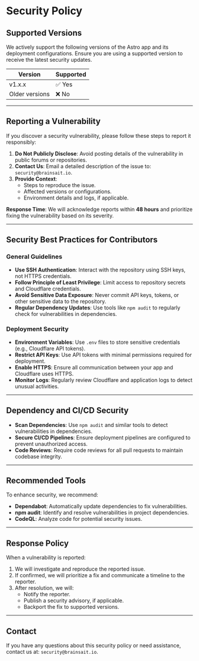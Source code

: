 # Security Policy

## Supported Versions

We actively support the following versions of the Astro app and its deployment configurations. Ensure you are using a supported version to receive the latest security updates.

| Version       | Supported          |
|---------------|--------------------|
| v1.x.x        | ✅ Yes             |
| Older versions| ❌ No              |

---

## Reporting a Vulnerability

If you discover a security vulnerability, please follow these steps to report it responsibly:

1. **Do Not Publicly Disclose**: Avoid posting details of the vulnerability in public forums or repositories.
2. **Contact Us**: Email a detailed description of the issue to: `security@brainsait.io`.
3. **Provide Context**:
   - Steps to reproduce the issue.
   - Affected versions or configurations.
   - Environment details and logs, if applicable.

**Response Time**: We will acknowledge reports within **48 hours** and prioritize fixing the vulnerability based on its severity.

---

## Security Best Practices for Contributors

### General Guidelines
- **Use SSH Authentication**: Interact with the repository using SSH keys, not HTTPS credentials.
- **Follow Principle of Least Privilege**: Limit access to repository secrets and Cloudflare credentials.
- **Avoid Sensitive Data Exposure**: Never commit API keys, tokens, or other sensitive data to the repository.
- **Regular Dependency Updates**: Use tools like `npm audit` to regularly check for vulnerabilities in dependencies.

### Deployment Security
- **Environment Variables**: Use `.env` files to store sensitive credentials (e.g., Cloudflare API tokens).
- **Restrict API Keys**: Use API tokens with minimal permissions required for deployment.
- **Enable HTTPS**: Ensure all communication between your app and Cloudflare uses HTTPS.
- **Monitor Logs**: Regularly review Cloudflare and application logs to detect unusual activities.

---

## Dependency and CI/CD Security

- **Scan Dependencies**: Use `npm audit` and similar tools to detect vulnerabilities in dependencies.
- **Secure CI/CD Pipelines**: Ensure deployment pipelines are configured to prevent unauthorized access.
- **Code Reviews**: Require code reviews for all pull requests to maintain codebase integrity.

---

## Recommended Tools

To enhance security, we recommend:

- **Dependabot**: Automatically update dependencies to fix vulnerabilities.
- **npm audit**: Identify and resolve vulnerabilities in project dependencies.
- **CodeQL**: Analyze code for potential security issues.

---

## Response Policy

When a vulnerability is reported:

1. We will investigate and reproduce the reported issue.
2. If confirmed, we will prioritize a fix and communicate a timeline to the reporter.
3. After resolution, we will:
   - Notify the reporter.
   - Publish a security advisory, if applicable.
   - Backport the fix to supported versions.

---

## Contact

If you have any questions about this security policy or need assistance, contact us at: `security@brainsait.io`.

